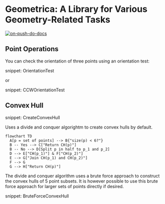 # Geometrica: A Library for Various Geometry-Related Tasks

[![on-push-do-docs](https://github.com/tvomacka/Geometrica/actions/workflows/on-push-do-docs.yml/badge.svg)](https://github.com/tvomacka/Geometrica/actions/workflows/on-push-do-docs.yml)

## Point Operations

You can check the orientation of three points using an orientation test:

snippet: OrientationTest

or

snippet: CCWOrientationTest

## Convex Hull

snippet: CreateConvexHull

Uses a divide and conquer algorightm to create convex hulls by default.

```mermaid
flowchart TD
  A[p = set of points] --> B{"size(p) < 6?"}
  B -- Yes --> C["Return CH(p)"]
  B -- No --> D[Split p in half to p_1 and p_2]
  D --> E["CH(p_1)"] & F["CH(p_2)"]
  E --> G["Join CH(p_1) and CH(p_2)"]
  F --> G
  G --> H["Return CH(p)"]
```

The divide and conquer algorithm uses a brute force approach to construct the convex hulls of 5 point subsets. It is however possible to use this brute force approach for larger sets of points directly if desired.


snippet: BruteForceConvexHull
